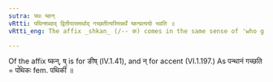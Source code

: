 ```yaml
---
sutra: पथः ष्कन्
vRtti: पथिन्शब्दाद् द्वितीयासमर्थाद् गच्छतीत्यस्मिन्नर्थे ष्कन्प्रत्ययो भवति ॥
vRtti_eng: The affix _shkan_ (/-- क) comes in the same sense of 'who goes there', after the word _patha_, being in the 2nd case in construction.

---
```

Of the affix ष्कन्, ष् is for ङीष् (IV.1.41), and न् for accent (VI.1.197.) As पन्थानं गच्छति = प꣡थिकः fem. पथिकी꣡ ॥